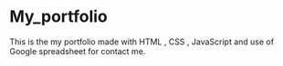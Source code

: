 # My_portfolio
This is the my portfolio made with HTML , CSS , JavaScript and use of Google spreadsheet for contact me.
